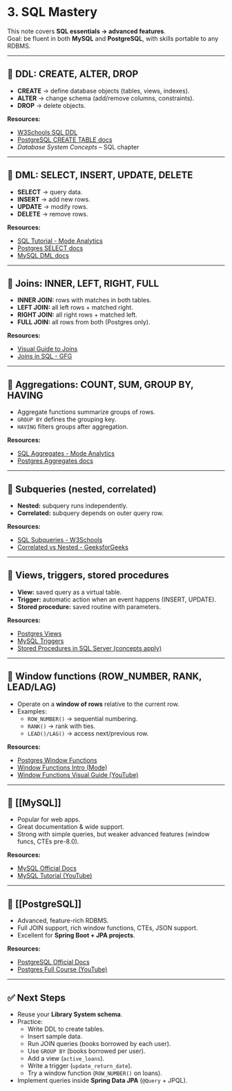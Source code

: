 # 3. SQL Mastery  

This note covers **SQL essentials → advanced features**.  
Goal: be fluent in both **MySQL** and **PostgreSQL**, with skills portable to any RDBMS.  

---

## 📌 DDL: CREATE, ALTER, DROP  
- **CREATE** → define database objects (tables, views, indexes).  
- **ALTER** → change schema (add/remove columns, constraints).  
- **DROP** → delete objects.  

**Resources:**  
- [W3Schools SQL DDL](https://www.w3schools.com/sql/sql_ref_sqlserver.asp)  
- [PostgreSQL CREATE TABLE docs](https://www.postgresql.org/docs/current/sql-createtable.html)  
- *Database System Concepts* – SQL chapter  

---

## 📌 DML: SELECT, INSERT, UPDATE, DELETE  
- **SELECT** → query data.  
- **INSERT** → add new rows.  
- **UPDATE** → modify rows.  
- **DELETE** → remove rows.  

**Resources:**  
- [SQL Tutorial - Mode Analytics](https://mode.com/sql-tutorial/)  
- [Postgres SELECT docs](https://www.postgresql.org/docs/current/sql-select.html)  
- [MySQL DML docs](https://dev.mysql.com/doc/refman/8.0/en/sql-statements.html)  

---

## 📌 Joins: INNER, LEFT, RIGHT, FULL  
- **INNER JOIN:** rows with matches in both tables.  
- **LEFT JOIN:** all left rows + matched right.  
- **RIGHT JOIN:** all right rows + matched left.  
- **FULL JOIN:** all rows from both (Postgres only).  

**Resources:**  
- [Visual Guide to Joins](https://sql-joins.leopard.in.ua/)  
- [Joins in SQL - GFG](https://www.geeksforgeeks.org/sql-join-set-1-inner-left-right-and-full-joins/)  

---

## 📌 Aggregations: COUNT, SUM, GROUP BY, HAVING  
- Aggregate functions summarize groups of rows.  
- `GROUP BY` defines the grouping key.  
- `HAVING` filters groups after aggregation.  

**Resources:**  
- [SQL Aggregates - Mode Analytics](https://mode.com/sql-tutorial/sql-aggregate-functions/)  
- [Postgres Aggregates docs](https://www.postgresql.org/docs/current/functions-aggregate.html)  

---

## 📌 Subqueries (nested, correlated)  
- **Nested:** subquery runs independently.  
- **Correlated:** subquery depends on outer query row.  

**Resources:**  
- [SQL Subqueries - W3Schools](https://www.w3schools.com/sql/sql_subqueries.asp)  
- [Correlated vs Nested - GeeksforGeeks](https://www.geeksforgeeks.org/difference-between-correlated-and-nested-sub-query/)  

---

## 📌 Views, triggers, stored procedures  
- **View:** saved query as a virtual table.  
- **Trigger:** automatic action when an event happens (INSERT, UPDATE).  
- **Stored procedure:** saved routine with parameters.  

**Resources:**  
- [Postgres Views](https://www.postgresql.org/docs/current/sql-createview.html)  
- [MySQL Triggers](https://dev.mysql.com/doc/refman/8.0/en/triggers.html)  
- [Stored Procedures in SQL Server (concepts apply)](https://learn.microsoft.com/en-us/sql/relational-databases/stored-procedures/stored-procedures-database-engine)  

---

## 📌 Window functions (ROW_NUMBER, RANK, LEAD/LAG)  
- Operate on a **window of rows** relative to the current row.  
- Examples:  
  - `ROW_NUMBER()` → sequential numbering.  
  - `RANK()` → rank with ties.  
  - `LEAD()/LAG()` → access next/previous row.  

**Resources:**  
- [Postgres Window Functions](https://www.postgresql.org/docs/current/tutorial-window.html)  
- [Window Functions Intro (Mode)](https://mode.com/sql-tutorial/sql-window-functions/)  
- [Window Functions Visual Guide (YouTube)](https://www.youtube.com/watch?v=emFMHH2Bfvo)  

---

## 📌 [[MySQL]]  
- Popular for web apps.  
- Great documentation & wide support.  
- Strong with simple queries, but weaker advanced features (window funcs, CTEs pre-8.0).  

**Resources:**  
- [MySQL Official Docs](https://dev.mysql.com/doc/)  
- [MySQL Tutorial (YouTube)](https://www.youtube.com/watch?v=7S_tz1z_5bA)  

---

## 📌 [[PostgreSQL]]  
- Advanced, feature-rich RDBMS.  
- Full JOIN support, rich window functions, CTEs, JSON support.  
- Excellent for **Spring Boot + JPA projects**.  

**Resources:**  
- [PostgreSQL Official Docs](https://www.postgresql.org/docs/)  
- [Postgres Full Course (YouTube)](https://www.youtube.com/watch?v=qw--VYLpxG4)  

---

## ✅ Next Steps  
- Reuse your **Library System schema**.  
- Practice:  
  - Write DDL to create tables.  
  - Insert sample data.  
  - Run JOIN queries (books borrowed by each user).  
  - Use `GROUP BY` (books borrowed per user).  
  - Add a view (`active_loans`).  
  - Write a trigger (`update_return_date`).  
  - Try a window function (`ROW_NUMBER()` on loans).  
- Implement queries inside **Spring Data JPA** (`@Query` + JPQL).  
